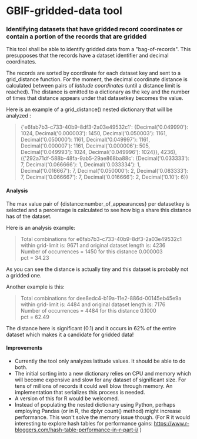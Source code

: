 # GBIF-gridded-data tool
### Identifying datasets that have gridded record coordinates or contain a portion of the records that are gridded

This tool shall be able to identify gridded data from a "bag-of-records". This presupposes that the records have a dataset identifier and decimal coordinates. 

The records are sorted by coordinate for each dataset key and sent to a grid_distance function. For the moment, the decimal coordinate distance is calculated between pairs of _latitude coordinates_ (until a distance limit is reached). The distance is emitted to a dictionary as the key and the number of times that distance appears under that datasetkey becomes the value.  

Here is an example of a grid_distance() nested dictionary that will be analyzed :
> {'e6fab7b3-c733-40b9-8df3-2a03e49532c1': {Decimal('0.049990'): 1024, Decimal('0.000003'): 1450, Decimal('0.050003'): 1161, Decimal('0.050000'): 1161, Decimal('0.049997'): 1161, Decimal('0.000007'): 1161, Decimal('0.000006'): 505, Decimal('0.049993'): 1024, Decimal('0.049996'): 1024}}, 4236), ({'292a71df-588b-48fa-9ab5-29ae868ba88c': {Decimal('0.033333'): 7, Decimal('0.066666'): 1, Decimal('0.033334'): 1, Decimal('0.016667'): 7, Decimal('0.050000'): 2, Decimal('0.083333'): 7, Decimal('0.066667'): 7, Decimal('0.016666'): 2, Decimal('0.10'): 6}}

#### Analysis
The max value pair of {distance:number_of_appearances} per datasetkey is selected and a percentage is calculated to see how big a share this distance has of the dataset.  

Here is an analysis example:
> Total combinations for e6fab7b3-c733-40b9-8df3-2a03e49532c1 within grid-limit is: 9671 and original dataset length is: 4236  
Number of occurrences = 1450 for this distance 0.000003   
pct = 34.23

As you can see the distance is actually tiny and this dataset is probably not a gridded one.

Another example is this:
> Total combinations for dee8edc4-b19a-11e2-886d-00145eb45e9a within grid-limit is: 4484 and original dataset length is: 7176  
Number of occurrences = 4484 for this distance 0.1000  
pct = 62.49

The distance here is significant (0.1) and it occurs in 62% of the entire dataset which makes it a candidate for gridded data!

#### Improvements
* Currently the tool only analyzes latitude values. It should be able to do both.
* The initial sorting into a new dictionary relies on CPU and memory which will become expensive and slow for any dataset of significant size. For tens of millions of records it could well blow through memory. An implementation that serializes this process is needed.
* A version of this for R would be welcomed.
* Instead of populating the nested dictionary using Python, perhaps employing Pandas (or in R, the dplyr count() method) might increase performance. This won't solve the memory issue though. (For R it would interesting to explore hash tables for performance gains: https://www.r-bloggers.com/hash-table-performance-in-r-part-i/ )
